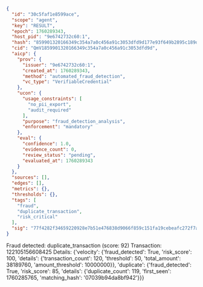 ```json
{
  "id": "30c5faf1e8599ace",
  "scope": "agent",
  "key": "RESULT",
  "epoch": 1760289343,
  "host_pid": "9e6742732c60:1",
  "hash": "859901320166349c354a7a0c456a91c3053dfd9d177e93f649b2895c189da723",
  "cid": "QmV1859901320166349c354a7a0c456a91c3053dfd9d",
  "aicp": {
    "prov": {
      "issuer": "9e6742732c60:1",
      "created_at": 1760289343,
      "method": "automated_fraud_detection",
      "vc_type": "VerifiableCredential"
    },
    "ucon": {
      "usage_constraints": [
        "no_pii_export",
        "audit_required"
      ],
      "purpose": "fraud_detection_analysis",
      "enforcement": "mandatory"
    },
    "eval": {
      "confidence": 1.0,
      "evidence_count": 0,
      "review_status": "pending",
      "evaluated_at": 1760289343
    }
  },
  "sources": [],
  "edges": [],
  "metrics": {},
  "thresholds": {},
  "tags": [
    "fraud",
    "duplicate_transaction",
    "risk_critical"
  ],
  "sig": "77f4282f34659220928e7b51e476838d9066f859c151fa19cebeafc272f7a982"
}
```

Fraud detected: duplicate_transaction (score: 92)
Transaction: 122105156608425
Details: {'velocity': {'fraud_detected': True, 'risk_score': 100, 'details': {'transaction_count': 120, 'threshold': 50, 'total_amount': 38189760, 'amount_threshold': 10000000}}, 'duplicate': {'fraud_detected': True, 'risk_score': 85, 'details': {'duplicate_count': 119, 'first_seen': 1760285765, 'matching_hash': '07039b94da8bf942'}}}